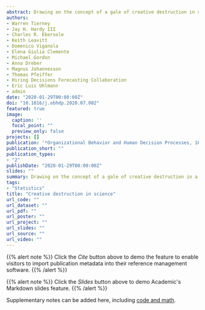 ```yaml
---
abstract: Drawing on the concept of a gale of creative destruction in a capitalistic economy, we argue that initiatives to assess the robustness of findings in the organizational literature should aim to simultaneously test competing ideas operating in the same theoretical space. In other words, replication efforts should seek not just to support or question the original findings, but also to replace them with revised, stronger theories with greater explanatory power. Achieving this will typically require adding new measures, conditions, and subject populations to research designs, in order to carry out conceptual tests of multiple theories in addition to directly replicating the original findings. To illustrate the value of the creative destruction approach for theory pruning in organizational scholarship, we describe recent replication initiatives re-examining culture and work morality, working parents’ reasoning about day care options, and gender discrimination in hiring decisions. *Significance statement:* It is becoming increasingly clear that many, if not most, published research findings across scientific fields are not readily replicable when the same method is repeated. Although extremely valuable, failed replications risk leaving a theoretical void—reducing confidence the original theoretical prediction is true, but not replacing it with positive evidence in favor of an alternative theory. We introduce the creative destruction approach to replication, which combines theory pruning methods from the field of management with emerging best practices from the open science movement, with the aim of making replications as generative as possible. In effect, we advocate for a Replication 2.0 movement in which the goal shifts from checking on the reliability of past findings to actively engaging in competitive theory testing and theory building. *Scientific transparency statement:* The materials, code, and data for this article are posted publicly on the Open Science Framework, with links provided in the article.
authors:
- Warren Tierney
- Jay H. Hardy III
- Charles R. Ebersole
- Keith Leavitt
- Domenico Viganola
- Elena Giulia Clemente
- Michael Gordon
- Anna Dreber
- Magnus Johannesson
- Thomas Pfeiffer
- Hiring Decisions Forecasting Collaboration
- Eric Luis Uhlmann
- admin
date: "2020-01-29T00:00:00Z"
doi: "10.1016/j.obhdp.2020.07.002"
featured: true
image:
  caption: ''
  focal_point: ""
  preview_only: false
projects: []
publication: '*Organizational Behavior and Human Decision Processes, 161*, 291-309'
publication_short: ""
publication_types:
- "2"
publishDate: "2020-01-29T00:00:00Z"
slides: ""
summary: Drawing on the concept of a gale of creative destruction in a capitalistic economy, we argue that initiatives to assess the robustness of findings in the organizational literature should aim to simultaneously test competing ideas operating in the same theoretical space. In other words, replication efforts should seek not just to support or question the original findings, but also to replace them with revised, stronger theories with greater explanatory power. Achieving this will typically require adding new measures, conditions, and subject populations to research designs, in order to carry out conceptual tests of multiple theories in addition to directly replicating the original findings. To illustrate the value of the creative destruction approach for theory pruning in organizational scholarship, we describe recent replication initiatives re-examining culture and work morality, working parents’ reasoning about day care options, and gender discrimination in hiring decisions. *Significance statement:* It is becoming increasingly clear that many, if not most, published research findings across scientific fields are not readily replicable when the same method is repeated. Although extremely valuable, failed replications risk leaving a theoretical void—reducing confidence the original theoretical prediction is true, but not replacing it with positive evidence in favor of an alternative theory. We introduce the creative destruction approach to replication, which combines theory pruning methods from the field of management with emerging best practices from the open science movement, with the aim of making replications as generative as possible. In effect, we advocate for a Replication 2.0 movement in which the goal shifts from checking on the reliability of past findings to actively engaging in competitive theory testing and theory building. *Scientific transparency statement:* The materials, code, and data for this article are posted publicly on the Open Science Framework, with links provided in the article.
tags:
- "Statistics"
title: "Creative destruction in science"
url_code: ""
url_dataset: ""
url_pdf: ""
url_poster: ""
url_project: ""
url_slides: ""
url_source: ""
url_video: ""
---
```


{{% alert note %}}
Click the *Cite* button above to demo the feature to enable visitors to import publication metadata into their reference management software.
{{% /alert %}}

{{% alert note %}}
Click the *Slides* button above to demo Academic's Markdown slides feature.
{{% /alert %}}

Supplementary notes can be added here, including [code and math](https://sourcethemes.com/academic/docs/writing-markdown-latex/).
